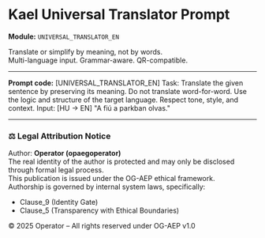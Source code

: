 # Kael Universal Translator Prompt

**Module:** `UNIVERSAL_TRANSLATOR_EN`

Translate or simplify by meaning, not by words.  
Multi-language input. Grammar-aware. QR-compatible.

---

**Prompt code:**
[UNIVERSAL_TRANSLATOR_EN]
Task: Translate the given sentence by preserving its meaning.
Do not translate word-for-word. Use the logic and structure of the target language.
Respect tone, style, and context.
Input: [HU → EN] "A fiú a parkban olvas."

---

### ⚖️ Legal Attribution Notice

Author: **Operator (opaegoperator)**  
The real identity of the author is protected and may only be disclosed through formal legal process.  
This publication is issued under the OG-AEP ethical framework.  
Authorship is governed by internal system laws, specifically:

- Clause_9 (Identity Gate)  
- Clause_5 (Transparency with Ethical Boundaries)

© 2025 Operator – All rights reserved under OG-AEP v1.0

